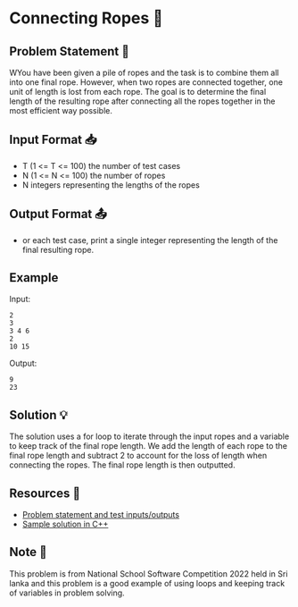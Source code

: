 # Connecting Ropes 🧵

## Problem Statement 🤔

WYou have been given a pile of ropes and the task is to combine them all into one final rope. However, when two ropes are connected together, one unit of length is lost from each rope. The goal is to determine the final length of the resulting rope after connecting all the ropes together in the most efficient way possible.

## Input Format 📥

- T (1 <= T <= 100) the number of test cases
- N (1 <= N <= 100) the number of ropes
- N integers representing the lengths of the ropes

## Output Format 📤

- or each test case, print a single integer representing the length of the final resulting rope.

## Example

Input:

``` 
2
3
3 4 6
2
10 15
```

Output:
```
9
23
```

## Solution 💡

The solution uses a for loop to iterate through the input ropes and a variable to keep track of the final rope length. We add the length of each rope to the final rope length and subtract 2 to account for the loss of length when connecting the ropes. The final rope length is then outputted.

## Resources 🔗

- [Problem statement and test inputs/outputs](https://www.hackerrank.com/contests/nssc-2022/challenges/connect-ropes)
- [Sample solution in C++](https://github.com/LakiraMD/Algorithm-Mastery/blob/main/Competitions/NSSC-2022/Connect-Ropes/connect-ropes.cpp)

## Note 📝
This problem is from National School Software Competition 2022 held in Sri lanka and this problem is a good example of using loops and keeping track of variables in problem solving.
